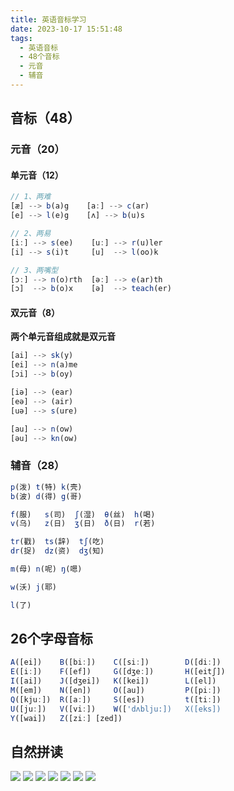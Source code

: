 ```yaml
---
title: 英语音标学习
date: 2023-10-17 15:51:48
tags:
  - 英语音标
  - 48个音标
  - 元音
  - 辅音
---
```


## 音标（48）
### 元音（20）

#### 单元音（12）
```js
// 1、两难
[æ] --> b(a)g    [a:] --> c(ar)
[e] --> l(e)g    [ʌ] --> b(u)s

// 2、两易
[i:] --> s(ee)    [u:] --> r(u)ler
[i] --> s(i)t     [u]  --> l(oo)k

// 3、两嘴型
[ɔ:] --> n(o)rth  [ə:] --> e(ar)th
[ɔ]  --> b(o)x    [ə]  --> teach(er)
```

#### 双元音（8）

**两个单元音组成就是双元音**

```js
[ai] --> sk(y)
[ei] --> n(a)me
[ɔi] --> b(oy)

[iə] --> (ear)
[eə] --> (air)
[uə] --> s(ure)

[au] --> n(ow)
[əu] --> kn(ow)
```

### 辅音（28）

```js
p(泼) t(特) k(壳)
b(波) d(得) g(哥)

f(服)   s(司)  ʃ(湿)  θ(丝)  h(喝)
v(乌)   z(日)  ʒ(日)  ð(日)  r(若)

tr(戳)  ts(辞)  tʃ(吃)
dr(捉)  dz(资)  dʒ(知)

m(母) n(呢) ŋ(嗯)

w(沃) j(耶)

l(了)
```

## 26个字母音标

```js
A([ei])    B([bi:])    C([si:])        D([di:])
E([i:])    F([ef])     G([dʒe:])       H([eitʃ])
I([ai])    J([dʒei])   K([kei])        L([el])
M([em])    N([en])     O([au])         P([pi:])
Q([kju:])  R([a:])     S([es])         t([ti:])
U([ju:])   V([vi:])    W(['dʌblju:])   X([eks])
Y([wai])   Z([zi:] [zed])
```

## 自然拼读


<img src="/img/pronunciation7.jpg" />

<img src="/img/pronunciation6.png" />

<img src="/img/pronunciation1.jpg" />

<img src="/img/pronunciation2.jpg" />

<img src="/img/pronunciation3.jpg" />

<img src="/img/pronunciation4.jpg" />

<img src="/img/pronunciation5.jpg" />
